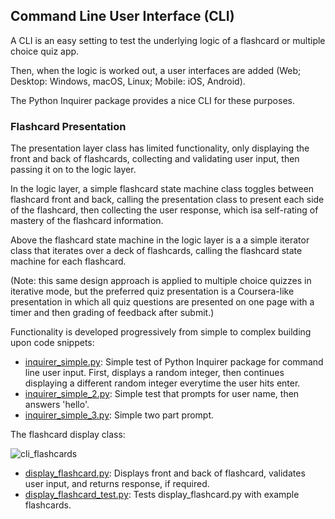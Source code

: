 ## Command Line User Interface (CLI)

A CLI is an easy setting to test the underlying logic of a flashcard or multiple choice quiz app. 

Then, when the logic is worked out, a user interfaces are added (Web; Desktop: Windows, macOS, Linux; Mobile: iOS, Android).  

The Python Inquirer package provides a nice CLI for these purposes. 

### Flashcard Presentation

The presentation layer class has limited functionality, only displaying the front and back of flashcards, collecting and validating user input, then passing it on to the logic layer. 

In the logic layer, a simple flashcard state machine class toggles between flashcard front and back, calling the presentation class to present each side of the flashcard, then collecting the user response, which isa self-rating of mastery of the flashcard information.  

Above the flashcard state machine in the logic layer is a a simple iterator class that iterates over a deck of flashcards, calling the flashcard state machine for each  flashcard. 

(Note: this same design approach is applied to multiple choice quizzes in iterative mode, but the preferred quiz presentation is a Coursera-like presentation in which all quiz questions are presented on one page with a timer and then grading of feedback after submit.)  

Functionality is developed progressively from simple to complex building upon code snippets: 

- [inquirer_simple.py](https://github.com/jonfernq/Python-Flashcards/blob/main/CommandLineUserInterface/inquirer_simple.py): Simple test of Python Inquirer package for command line user input. First, displays a random integer, then continues displaying a different random integer everytime the user hits enter.  
- [inquirer_simple_2.py](https://github.com/jonfernq/Python-Flashcards/blob/main/CommandLineUserInterface/inquirer_simple_2.py): Simple test that prompts for user name, then answers 'hello'.  
- [inquirer_simple_3.py](https://github.com/jonfernq/Python-Flashcards/blob/main/CommandLineUserInterface/inquirer_simple_3.py): Simple two part prompt. 

The flashcard display class: 

![cli_flashcards](https://user-images.githubusercontent.com/68504324/220826507-665dbd92-35de-4b59-a053-773fa4160106.jpg)

- [display_flashcard.py](https://github.com/jonfernq/Python-Flashcards/blob/main/CommandLineUserInterface/display_flashcard.py): Displays front and back of flashcard, validates user input, and returns response, if required.  
- [display_flashcard_test.py](https://github.com/jonfernq/Python-Flashcards/blob/main/CommandLineUserInterface/display_flashcard_test.py):  Tests display_flashcard.py with example flashcards. 




